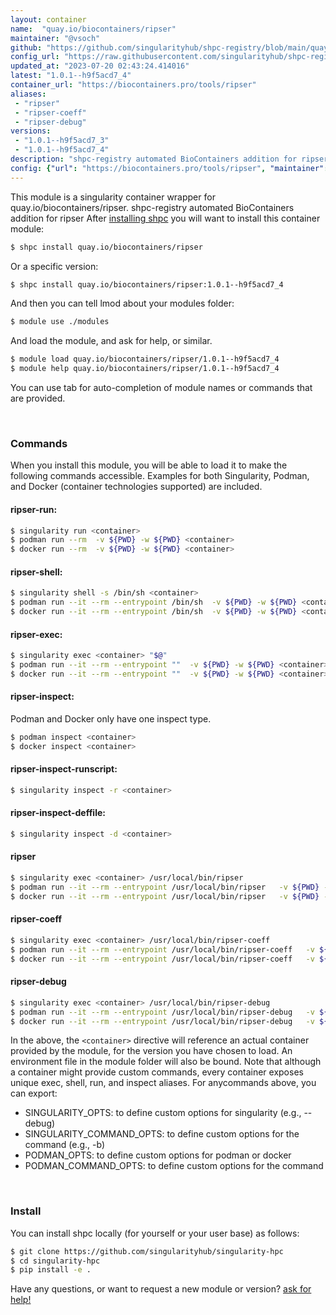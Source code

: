 ```yaml
---
layout: container
name:  "quay.io/biocontainers/ripser"
maintainer: "@vsoch"
github: "https://github.com/singularityhub/shpc-registry/blob/main/quay.io/biocontainers/ripser/container.yaml"
config_url: "https://raw.githubusercontent.com/singularityhub/shpc-registry/main/quay.io/biocontainers/ripser/container.yaml"
updated_at: "2023-07-20 02:43:24.414016"
latest: "1.0.1--h9f5acd7_4"
container_url: "https://biocontainers.pro/tools/ripser"
aliases:
 - "ripser"
 - "ripser-coeff"
 - "ripser-debug"
versions:
 - "1.0.1--h9f5acd7_3"
 - "1.0.1--h9f5acd7_4"
description: "shpc-registry automated BioContainers addition for ripser"
config: {"url": "https://biocontainers.pro/tools/ripser", "maintainer": "@vsoch", "description": "shpc-registry automated BioContainers addition for ripser", "latest": {"1.0.1--h9f5acd7_4": "sha256:316e4319f94d9fd2de02e39f2910efa27d05b9a6760dd40e548c09b3a3d7cfea"}, "tags": {"1.0.1--h9f5acd7_3": "sha256:f14e81d5860619c05c37eb648f977417eddfda5c2f3f1fa43c56b1a0bc1817e7", "1.0.1--h9f5acd7_4": "sha256:316e4319f94d9fd2de02e39f2910efa27d05b9a6760dd40e548c09b3a3d7cfea"}, "docker": "quay.io/biocontainers/ripser", "aliases": {"ripser": "/usr/local/bin/ripser", "ripser-coeff": "/usr/local/bin/ripser-coeff", "ripser-debug": "/usr/local/bin/ripser-debug"}}
---
```


This module is a singularity container wrapper for quay.io/biocontainers/ripser.
shpc-registry automated BioContainers addition for ripser
After [installing shpc](#install) you will want to install this container module:


```bash
$ shpc install quay.io/biocontainers/ripser
```

Or a specific version:

```bash
$ shpc install quay.io/biocontainers/ripser:1.0.1--h9f5acd7_4
```

And then you can tell lmod about your modules folder:

```bash
$ module use ./modules
```

And load the module, and ask for help, or similar.

```bash
$ module load quay.io/biocontainers/ripser/1.0.1--h9f5acd7_4
$ module help quay.io/biocontainers/ripser/1.0.1--h9f5acd7_4
```

You can use tab for auto-completion of module names or commands that are provided.

<br>

### Commands

When you install this module, you will be able to load it to make the following commands accessible.
Examples for both Singularity, Podman, and Docker (container technologies supported) are included.

#### ripser-run:

```bash
$ singularity run <container>
$ podman run --rm  -v ${PWD} -w ${PWD} <container>
$ docker run --rm  -v ${PWD} -w ${PWD} <container>
```

#### ripser-shell:

```bash
$ singularity shell -s /bin/sh <container>
$ podman run --it --rm --entrypoint /bin/sh  -v ${PWD} -w ${PWD} <container>
$ docker run --it --rm --entrypoint /bin/sh  -v ${PWD} -w ${PWD} <container>
```

#### ripser-exec:

```bash
$ singularity exec <container> "$@"
$ podman run --it --rm --entrypoint ""  -v ${PWD} -w ${PWD} <container> "$@"
$ docker run --it --rm --entrypoint ""  -v ${PWD} -w ${PWD} <container> "$@"
```

#### ripser-inspect:

Podman and Docker only have one inspect type.

```bash
$ podman inspect <container>
$ docker inspect <container>
```

#### ripser-inspect-runscript:

```bash
$ singularity inspect -r <container>
```

#### ripser-inspect-deffile:

```bash
$ singularity inspect -d <container>
```


#### ripser

```bash
$ singularity exec <container> /usr/local/bin/ripser
$ podman run --it --rm --entrypoint /usr/local/bin/ripser   -v ${PWD} -w ${PWD} <container> -c " $@"
$ docker run --it --rm --entrypoint /usr/local/bin/ripser   -v ${PWD} -w ${PWD} <container> -c " $@"
```


#### ripser-coeff

```bash
$ singularity exec <container> /usr/local/bin/ripser-coeff
$ podman run --it --rm --entrypoint /usr/local/bin/ripser-coeff   -v ${PWD} -w ${PWD} <container> -c " $@"
$ docker run --it --rm --entrypoint /usr/local/bin/ripser-coeff   -v ${PWD} -w ${PWD} <container> -c " $@"
```


#### ripser-debug

```bash
$ singularity exec <container> /usr/local/bin/ripser-debug
$ podman run --it --rm --entrypoint /usr/local/bin/ripser-debug   -v ${PWD} -w ${PWD} <container> -c " $@"
$ docker run --it --rm --entrypoint /usr/local/bin/ripser-debug   -v ${PWD} -w ${PWD} <container> -c " $@"
```



In the above, the `<container>` directive will reference an actual container provided
by the module, for the version you have chosen to load. An environment file in the
module folder will also be bound. Note that although a container
might provide custom commands, every container exposes unique exec, shell, run, and
inspect aliases. For anycommands above, you can export:

 - SINGULARITY_OPTS: to define custom options for singularity (e.g., --debug)
 - SINGULARITY_COMMAND_OPTS: to define custom options for the command (e.g., -b)
 - PODMAN_OPTS: to define custom options for podman or docker
 - PODMAN_COMMAND_OPTS: to define custom options for the command

<br>

### Install

You can install shpc locally (for yourself or your user base) as follows:

```bash
$ git clone https://github.com/singularityhub/singularity-hpc
$ cd singularity-hpc
$ pip install -e .
```

Have any questions, or want to request a new module or version? [ask for help!](https://github.com/singularityhub/singularity-hpc/issues)